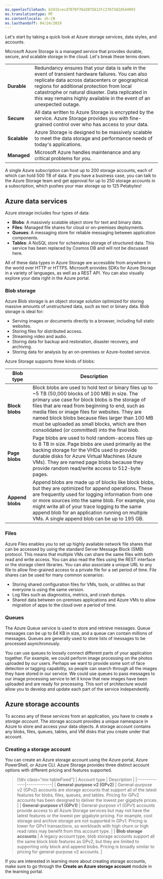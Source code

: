 ```yaml
---
ms.openlocfilehash: b2415cecd7070f76d2075613fc27673d2d544993
ms.translationtype: MT
ms.contentlocale: zh-CN
ms.lasthandoff: 04/24/2019
---
```

Let's start by taking a quick look at Azure storage services, data styles, and accounts. 

Microsoft Azure Storage is a managed service that provides durable, secure, and scalable storage in the cloud. Let's break these terms down.

| | |
|-|-|
| **Durable** | Redundancy ensures that your data is safe in the event of transient hardware failures. You can also replicate data across datacenters or geographical regions for additional protection from local catastrophe or natural disaster. Data replicated in this way remains highly available in the event of an unexpected outage. |
| **Secure** | All data written to Azure Storage is encrypted by the service. Azure Storage provides you with fine-grained control over who has access to your data. |
| **Scalable** | Azure Storage is designed to be massively scalable to meet the data storage and performance needs of today's applications. |
| **Managed** | Microsoft Azure handles maintenance and any critical problems for you. |

A single Azure subscription can host up to 200 storage accounts, each of which can hold 500 TB of data. If you have a business case, you can talk to the Azure Storage team and get approval for up to 250 storage accounts in a subscription, which pushes your max storage up to 125 Petabytes!

## <a name="azure-data-services"></a>Azure data services

Azure storage includes four types of data:

- **Blobs**: A massively scalable object store for text and binary data.
- **Files**: Managed file shares for cloud or on-premises deployments.
- **Queues**: A messaging store for reliable messaging between application components.
- **Tables**: A NoSQL store for schemaless storage of structured data. This service has been replaced by Cosmos DB and will not be discussed here.

All of these data types in Azure Storage are accessible from anywhere in the world over HTTP or HTTPS. Microsoft provides SDKs for Azure Storage in a variety of languages, as well as a REST API. You can also visually explore your data right in the Azure portal.

### <a name="blob-storage"></a>Blob storage

Azure Blob storage is an object storage solution optimized for storing massive amounts of unstructured data, such as text or binary data. Blob storage is ideal for:

- Serving images or documents directly to a browser, including full static websites.
- Storing files for distributed access.
- Streaming video and audio.
- Storing data for backup and restoration, disaster recovery, and archiving.
- Storing data for analysis by an on-premises or Azure-hosted service.

Azure Storage supports three kinds of blobs:

| Blob type | Description |
|-----------|-------------|
| **Block blobs** | Block blobs are used to hold text or binary files up to ~5 TB (50,000 blocks of 100 MB) in size. The primary use case for block blobs is the storage of files that are read from beginning to end, such as media files or image files for websites. They are named block blobs because files larger than 100 MB must be uploaded as small blocks, which are then consolidated (or committed) into the final blob. |
| **Page blobs** | Page blobs are used to hold random-access files up to 8 TB in size. Page blobs are used primarily as the backing storage for the VHDs used to provide durable disks for Azure Virtual Machines (Azure VMs). They are named page blobs because they provide random read/write access to 512-byte pages. |
| **Append blobs** | Append blobs are made up of blocks like block blobs, but they are optimized for append operations. These are frequently used for logging information from one or more sources into the same blob. For example, you might write all of your trace logging to the same append blob for an application running on multiple VMs. A single append blob can be up to 195 GB. |

### <a name="files"></a>Files

Azure Files enables you to set up highly available network file shares that can be accessed by using the standard Server Message Block (SMB) protocol. This means that multiple VMs can share the same files with both read and write access. You can also read the files using the REST interface or the storage client libraries. You can also associate a unique URL to any file to allow fine-grained access to a private file for a set period of time. File shares can be used for many common scenarios:

- Storing shared configuration files for VMs, tools, or utilities so that everyone is using the same version.
- Log files such as diagnostics, metrics, and crash dumps.
- Shared data between on-premises applications and Azure VMs to allow migration of apps to the cloud over a period of time.

### <a name="queues"></a>Queues

The Azure Queue service is used to store and retrieve messages. Queue messages can be up to 64 KB in size, and a queue can contain millions of messages. Queues are generally used to store lists of messages to be processed asynchronously.

You can use queues to loosely connect different parts of your application together. For example, we could perform image processing on the photos uploaded by our users. Perhaps we want to provide some sort of face detection or tagging capability, so people can search through all the images they have stored in our service. We could use queues to pass messages to our image processing service to let it know that new images have been uploaded and are ready for processing. This sort of architecture would allow you to develop and update each part of the service independently.

## <a name="azure-storage-accounts"></a>Azure storage accounts

To access any of these services from an application, you have to create a _storage account_. The storage account provides a unique namespace in Azure to store and access your data objects. A storage account contains any blobs, files, queues, tables, and VM disks that you create under that account.

### <a name="creating-a-storage-account"></a>Creating a storage account

You can create an Azure storage account using the Azure portal, Azure PowerShell, or Azure CLI. Azure Storage provides three distinct account options with different pricing and features supported.

> [!div class="mx-tableFixed"]
> | Account type | Description |
> |--------------|-------------|
> | **General-purpose v2 (GPv2)** | General-purpose v2 (GPv2) accounts are storage accounts that support all of the latest features for blobs, files, queues, and tables. Pricing for GPv2 accounts has been designed to deliver the lowest per gigabyte prices. |
> | **General-purpose v1 (GPv1)** | General-purpose v1 (GPv1) accounts provide access to all Azure Storage services but may not have the latest features or the lowest per gigabyte pricing. For example, cool storage and archive storage are not supported in GPv1. Pricing is lower for GPv1 transactions, so workloads with high churn or high read rates may benefit from this account type. |
> | **Blob storage accounts** | A legacy account type, blob storage accounts support all the same block blob features as GPv2, but they are limited to supporting only block and append blobs. Pricing is broadly similar to pricing for general-purpose v2 accounts. |

If you are interested in learning more about creating storage accounts, make sure to go through the **Create an Azure storage account** module in the learning portal.